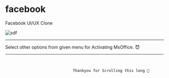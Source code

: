 # facebook
Facebook UI/UX Clone


![sdf](https://user-images.githubusercontent.com/37971771/118632613-39844000-b7ee-11eb-8f67-16db5f4915c7.png)


----------------------------------------------------------------------------------------------------

Select other options from given menu for Activating MsOffice. 😈

----------------------------------------------------------------------------------------------------
</br> 



                                  Thankyou for Scrolling this long 🍻

